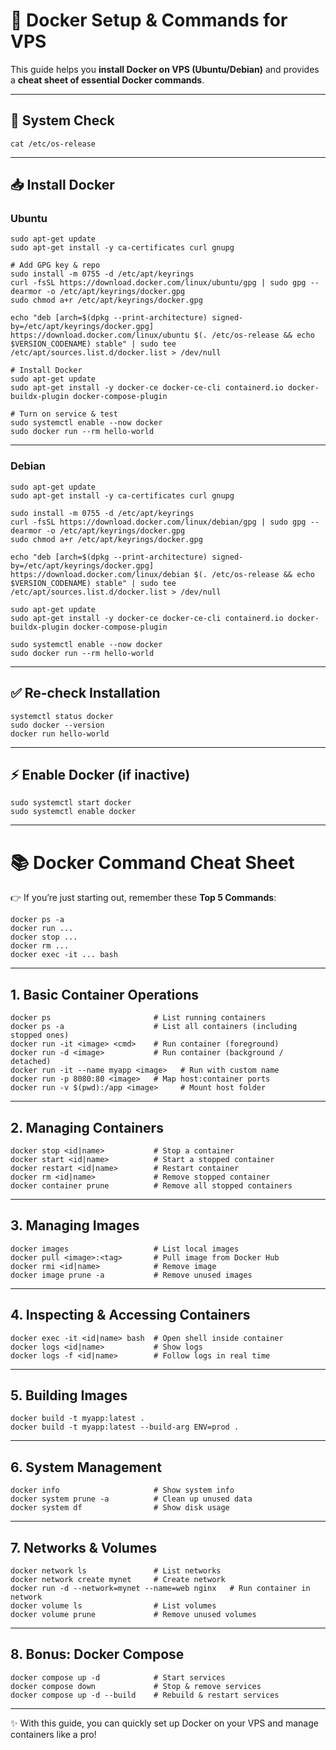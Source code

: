 # 🚀 Docker Setup & Commands for VPS

This guide helps you **install Docker on VPS (Ubuntu/Debian)** and provides a **cheat sheet of essential Docker commands**.

---

## 🔧 System Check
```
cat /etc/os-release
```

---

## 📥 Install Docker

### Ubuntu
```
sudo apt-get update
sudo apt-get install -y ca-certificates curl gnupg

# Add GPG key & repo
sudo install -m 0755 -d /etc/apt/keyrings
curl -fsSL https://download.docker.com/linux/ubuntu/gpg | sudo gpg --dearmor -o /etc/apt/keyrings/docker.gpg
sudo chmod a+r /etc/apt/keyrings/docker.gpg

echo "deb [arch=$(dpkg --print-architecture) signed-by=/etc/apt/keyrings/docker.gpg] https://download.docker.com/linux/ubuntu $(. /etc/os-release && echo $VERSION_CODENAME) stable" | sudo tee /etc/apt/sources.list.d/docker.list > /dev/null

# Install Docker
sudo apt-get update
sudo apt-get install -y docker-ce docker-ce-cli containerd.io docker-buildx-plugin docker-compose-plugin

# Turn on service & test
sudo systemctl enable --now docker
sudo docker run --rm hello-world
```

---

### Debian
```
sudo apt-get update
sudo apt-get install -y ca-certificates curl gnupg

sudo install -m 0755 -d /etc/apt/keyrings
curl -fsSL https://download.docker.com/linux/debian/gpg | sudo gpg --dearmor -o /etc/apt/keyrings/docker.gpg
sudo chmod a+r /etc/apt/keyrings/docker.gpg

echo "deb [arch=$(dpkg --print-architecture) signed-by=/etc/apt/keyrings/docker.gpg] https://download.docker.com/linux/debian $(. /etc/os-release && echo $VERSION_CODENAME) stable" | sudo tee /etc/apt/sources.list.d/docker.list > /dev/null

sudo apt-get update
sudo apt-get install -y docker-ce docker-ce-cli containerd.io docker-buildx-plugin docker-compose-plugin

sudo systemctl enable --now docker
sudo docker run --rm hello-world
```

---

## ✅ Re-check Installation
```
systemctl status docker
sudo docker --version
docker run hello-world
```

---

## ⚡ Enable Docker (if inactive)
```
sudo systemctl start docker
sudo systemctl enable docker
```

---

# 📚 Docker Command Cheat Sheet

👉 If you’re just starting out, remember these **Top 5 Commands**:
```
docker ps -a
docker run ...
docker stop ...
docker rm ...
docker exec -it ... bash
```

---

## 1. Basic Container Operations
```
docker ps                       # List running containers
docker ps -a                    # List all containers (including stopped ones)
docker run -it <image> <cmd>    # Run container (foreground)
docker run -d <image>           # Run container (background / detached)
docker run -it --name myapp <image>   # Run with custom name
docker run -p 8080:80 <image>   # Map host:container ports
docker run -v $(pwd):/app <image>     # Mount host folder
```

---

## 2. Managing Containers
```
docker stop <id|name>           # Stop a container
docker start <id|name>          # Start a stopped container
docker restart <id|name>        # Restart container
docker rm <id|name>             # Remove stopped container
docker container prune          # Remove all stopped containers
```

---

## 3. Managing Images
```
docker images                   # List local images
docker pull <image>:<tag>       # Pull image from Docker Hub
docker rmi <id|name>            # Remove image
docker image prune -a           # Remove unused images
```

---

## 4. Inspecting & Accessing Containers
```
docker exec -it <id|name> bash  # Open shell inside container
docker logs <id|name>           # Show logs
docker logs -f <id|name>        # Follow logs in real time
```

---

## 5. Building Images
```
docker build -t myapp:latest .
docker build -t myapp:latest --build-arg ENV=prod .
```

---

## 6. System Management
```
docker info                     # Show system info
docker system prune -a          # Clean up unused data
docker system df                # Show disk usage
```

---

## 7. Networks & Volumes
```
docker network ls               # List networks
docker network create mynet     # Create network
docker run -d --network=mynet --name=web nginx   # Run container in network
docker volume ls                # List volumes
docker volume prune             # Remove unused volumes
```

---

## 8. Bonus: Docker Compose
```
docker compose up -d            # Start services
docker compose down             # Stop & remove services
docker compose up -d --build    # Rebuild & restart services
```

---

✨ With this guide, you can quickly set up Docker on your VPS and manage containers like a pro!
